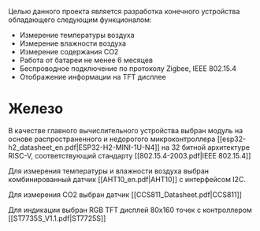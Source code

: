Целью данного проекта является разработка конечного устройства обладающего следующим функционалом:
* Измерение температуры воздуха
* Измерение влажности воздуха
* Измерение содержания CO2
* Работа от батареи не менее 6 месяцев
* Беспроводное подключение по протоколу Zigbee, IEEE 802.15.4
* Отображение информации на TFT дисплее
# Железо
В качестве главного вычислительного устройства выбран модуль на основе распространенного и недорогого микроконтроллера [[esp32-h2_datasheet_en.pdf|ESP32-H2-MINI-1U-N4]] на 32 битной архитектуре RISC-V, соответствующий стандарту [[802.15.4-2003.pdf|IEEE 802.15.4]]

Для измерения температуры и влажности воздуха выбран комбинированный датчик [[AHT10_en.pdf|AHT10]] с интерфейсом I2C.

Для измерения CO2 выбран датчик [[CCS811_Datasheet.pdf|CCS811]] 

Для индикации выбран RGB TFT дисплей 80x160 точек с контроллером [[ST7735S_V1.1.pdf|ST7725S]] 


